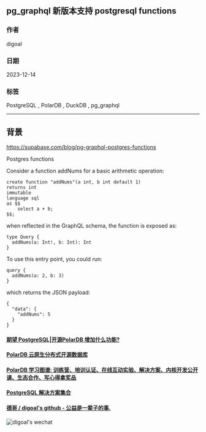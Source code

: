 ## pg_graphql 新版本支持 postgresql functions          
                                                
### 作者                                                
digoal                                                
                                                
### 日期                                                
2023-12-14                                                
                                                
### 标签                                                
PostgreSQL , PolarDB , DuckDB , pg_graphql        
                                                
----                                                
                                                
## 背景                                           
https://supabase.com/blog/pg-graphql-postgres-functions    
    
Postgres functions    
    
Consider a function addNums for a basic arithmetic operation:    
```    
create function "addNums"(a int, b int default 1)    
returns int    
immutable    
language sql    
as $$    
	select a + b;    
$$;    
```    
when reflected in the GraphQL schema, the function is exposed as:    
```    
type Query {    
  addNums(a: Int!, b: Int): Int    
}    
```    
To use this entry point, you could run:    
```    
query {    
  addNums(a: 2, b: 3)    
}    
```    
which returns the JSON payload:    
```    
{    
  "data": {    
    "addNums": 5    
  }    
}    
```    
      
  
#### [期望 PostgreSQL|开源PolarDB 增加什么功能?](https://github.com/digoal/blog/issues/76 "269ac3d1c492e938c0191101c7238216")
  
  
#### [PolarDB 云原生分布式开源数据库](https://github.com/ApsaraDB "57258f76c37864c6e6d23383d05714ea")
  
  
#### [PolarDB 学习图谱: 训练营、培训认证、在线互动实验、解决方案、内核开发公开课、生态合作、写心得拿奖品](https://www.aliyun.com/database/openpolardb/activity "8642f60e04ed0c814bf9cb9677976bd4")
  
  
#### [PostgreSQL 解决方案集合](../201706/20170601_02.md "40cff096e9ed7122c512b35d8561d9c8")
  
  
#### [德哥 / digoal's github - 公益是一辈子的事.](https://github.com/digoal/blog/blob/master/README.md "22709685feb7cab07d30f30387f0a9ae")
  
  
![digoal's wechat](../pic/digoal_weixin.jpg "f7ad92eeba24523fd47a6e1a0e691b59")
  
